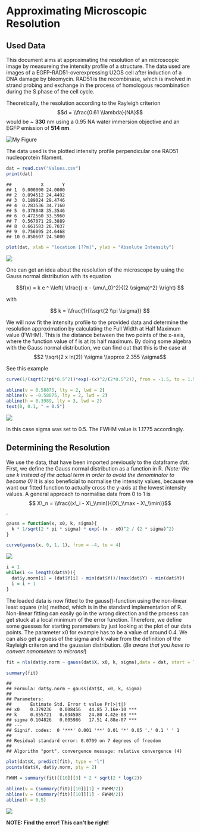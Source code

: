 Approximating Microscopic Resolution
================

Used Data
---------

This document aims at approximating the resolution of an microscopic image by measureing the intensity profile of a structure. The data used are images of a EGFP-RAD51-overexpressing U2OS cell after induction of a DNA damage by bleomycin. RAD51 is the recombinase, which is involved in strand probing and exchange in the process of homologous recombination during the S phase of the cell cycle.

Theoretically, the resolution according to the Rayleigh criterion
$$d = \\frac{0.61 \\lambda}{NA}$$
 would be ~ **330** nm using a 0.95 NA water immersion objective and an EGFP emission of **514 nm**.

![My Figure](rad51.jpg)

The data used is the plotted intensity profile perpendicular one RAD51 nucleoprotein filament.

``` r
dat = read.csv("Values.csv")
print(dat)
```

    ##           X       Y
    ## 1  0.000000 24.0000
    ## 2  0.094512 24.4492
    ## 3  0.189024 29.4746
    ## 4  0.283536 34.7160
    ## 5  0.378048 35.3546
    ## 6  0.472560 33.5960
    ## 7  0.567071 29.3889
    ## 8  0.661583 26.7037
    ## 9  0.756095 24.6468
    ## 10 0.850607 24.5000

``` r
plot(dat, xlab = "location [??m]", ylab = "Absolute Intensity")
```

![](AproxMicroResol_files/figure-markdown_github/unnamed-chunk-1-1.png)

One can get an idea about the resolution of the microscope by using the Gauss normal distribution with its equation

$$f(x) = k e ^ \\left( \\frac{(-x - \\mu\_0)^2}{(2 \\sigma)^2} \\right) $$

with

$$ k = \\frac{1}{\\sqrt{2 \\pi \\sigma}} $$

We will now fit the intensity profile to the provided data and determine the resolution approximation by calculating the Full Width at Half Maximum value (FWHM). This is the distance between the two points of the x-axis, where the function value of f is at its half maximum. By doing some algebra with the Gauss normal distribution, we can find out that this is the case at
$$2 \\sqrt{2 x ln(2)} \\sigma \\approx 2.355 \\sigma$$

See this example

``` r
curve(1/(sqrt(2*pi*0.5^2))*exp(-(x)^2/(2*0.5^2)), from = -1.5, to = 1.5, xlab = "Location [microns]", ylab = "Intensity")

abline(v = 0.58875, lty = 2, lwd = 2)
abline(v = -0.58875, lty = 2, lwd = 2)
abline(h = 0.3989, lty = 3, lwd = 2)
text(0, 0.1, " = 0.5")
```

![](AproxMicroResol_files/figure-markdown_github/unnamed-chunk-2-1.png)

In this case sigma was set to 0.5. The FWHM value is 1.1775 accordingly.

Determining the Resolution
--------------------------

We use the data, that have been imported previously to the dataframe *dat*. First, we define the Gauss normal distribution as a function in R. *(Note: We use k instead of the actual term in order to avoid the denominator to become 0)* It is also beneficial to normalise the intensity values, because we want our fitted function to actually cross the y-axis at the lowest intensity values. A general approach to normalise data from 0 to 1 is
$$ X\_n = \\frac{(x\_i - X\_\\min)}{(X\_\\max - X\_\\min)}$$
.

``` r
gauss = function(x, x0, k, sigma){
  k * 1/sqrt(2 * pi * sigma) * exp(-(x - x0)^2 / (2 * sigma)^2)
}

curve(gauss(x, 0, 1, 1), from = -4, to = 4)
```

![](AproxMicroResol_files/figure-markdown_github/unnamed-chunk-3-1.png)

``` r
i = 1
while(i <= length(dat$Y)){
  dat$y.norm[i] = (dat$Y[i] - min(dat$Y))/(max(dat$Y) - min(dat$Y))
  i = i + 1
}
```

The loaded data is now fitted to the gauss()-function using the non-linear least square (nls) method, which is in the standard implementation of R. Non-linear fitting can easily go in the wrong direction and the process can get stuck at a local minimum of the error function. Therefore, we define some guesses for starting parameters by just looking at the plot of our data points. The parameter x0 for example has to be a value of around 0.4. We can also get a guess of the sigma and k value from the definition of the Rayleigh criteron and the gaussian distribution. (*Be aware that you have to convert nanometers to microns!*)

``` r
fit = nls(dat$y.norm ~ gauss(dat$X, x0, k, sigma),data = dat, start = list(x0 = 0.4, k = 1, sigma = 0.1), algorithm = "port")

summary(fit)
```

    ## 
    ## Formula: dat$y.norm ~ gauss(dat$X, x0, k, sigma)
    ## 
    ## Parameters:
    ##       Estimate Std. Error t value Pr(>|t|)    
    ## x0    0.379236   0.008456   44.85 7.16e-10 ***
    ## k     0.855721   0.034508   24.80 4.42e-08 ***
    ## sigma 0.104826   0.005986   17.51 4.88e-07 ***
    ## ---
    ## Signif. codes:  0 '***' 0.001 '**' 0.01 '*' 0.05 '.' 0.1 ' ' 1
    ## 
    ## Residual standard error: 0.0709 on 7 degrees of freedom
    ## 
    ## Algorithm "port", convergence message: relative convergence (4)

``` r
plot(dat$X, predict(fit), type = "l")
points(dat$X, dat$y.norm, pty = 2)

FWHM = summary(fit)[[10]][3] * 2 * sqrt(2 * log(2))

abline(v = (summary(fit)[[10]][1] + FWHM/2))
abline(v = (summary(fit)[[10]][1] - FWHM/2))
abline(h = 0.5)
```

![](AproxMicroResol_files/figure-markdown_github/unnamed-chunk-4-1.png)

**NOTE: Find the error! This can't be right!**
